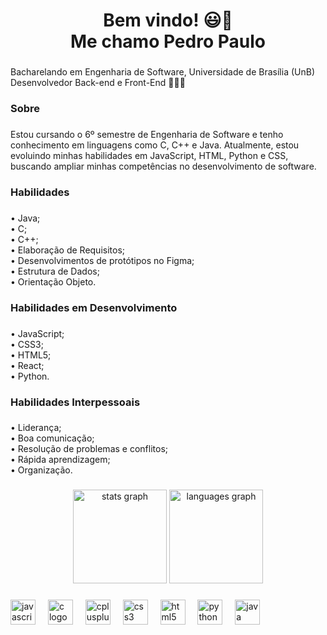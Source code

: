 <h1 align="center">Bem vindo! 😃👀<br>Me chamo Pedro Paulo</h1>

###

<p align="left">Bacharelando em Engenharia de Software, Universidade de Brasília (UnB)<br>Desenvolvedor Back-end e  Front-End 👨🏽‍💻</p>

###

<h3 align="left">Sobre</h3>

###

<p align="left">Estou cursando o 6º semestre de Engenharia de Software e tenho conhecimento em linguagens como C, C++ e Java. Atualmente, estou evoluindo minhas habilidades em JavaScript, HTML, Python e CSS, buscando ampliar minhas competências no desenvolvimento de software.</p>

###

<h3 align="left">Habilidades</h3>

###

<p align="left">• Java;<br>• C;<br>• C++;<br>• Elaboração de Requisitos;<br>• Desenvolvimentos de protótipos no Figma;<br>• Estrutura de Dados; <br>• Orientação Objeto.</p>

###

<h3 align="left">Habilidades em Desenvolvimento</h3>

###

<p align="left">• JavaScript;<br>• CSS3;<br>• HTML5;<br>• React;<br>• Python.</p>

###

<h3 align="left">Habilidades Interpessoais</h3>

###

<p align="left">• Liderança;<br>• Boa comunicação;<br>• Resolução de problemas e conflitos;<br>• Rápida aprendizagem;<br>• Organização.</p>

###

<div align="center">
  <img src="https://github-readme-stats.vercel.app/api?username=Pedrin0030&hide_title=false&hide_rank=true&show_icons=true&include_all_commits=true&count_private=true&disable_animations=false&theme=dracula&locale=pt-br&hide_border=false&order=1" height="150" alt="stats graph"  />
  <img src="https://github-readme-stats.vercel.app/api/top-langs?username=Pedrin0030&locale=pt-br&hide_title=false&layout=compact&card_width=320&langs_count=5&theme=dracula&hide_border=false&order=2" height="150" alt="languages graph"  />
</div>

###

<div align="left">
  <img src="https://cdn.jsdelivr.net/gh/devicons/devicon/icons/javascript/javascript-original.svg" height="40" alt="javascript logo"  />
  <img width="12" />
  <img src="https://cdn.jsdelivr.net/gh/devicons/devicon/icons/c/c-original.svg" height="40" alt="c logo"  />
  <img width="12" />
  <img src="https://cdn.jsdelivr.net/gh/devicons/devicon/icons/cplusplus/cplusplus-original.svg" height="40" alt="cplusplus logo"  />
  <img width="12" />
  <img src="https://cdn.jsdelivr.net/gh/devicons/devicon/icons/css3/css3-original.svg" height="40" alt="css3 logo"  />
  <img width="12" />
  <img src="https://cdn.jsdelivr.net/gh/devicons/devicon/icons/html5/html5-original.svg" height="40" alt="html5 logo"  />
  <img width="12" />
  <img src="https://cdn.jsdelivr.net/gh/devicons/devicon/icons/python/python-original.svg" height="40" alt="python logo"  />
  <img width="12" />
  <img src="https://cdn.jsdelivr.net/gh/devicons/devicon/icons/java/java-original.svg" height="40" alt="java logo"  />
</div>

###
